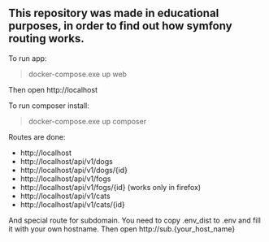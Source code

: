 ## This repository was made in educational purposes, in order to find out how symfony routing works.

To run app:

> docker-compose.exe up web

Then open http://localhost

To run composer install:

> docker-compose.exe up composer

Routes are done:
* http://localhost
* http://localhost/api/v1/dogs
* http://localhost/api/v1/dogs/{id}
* http://localhost/api/v1/fogs
* http://localhost/api/v1/fogs/{id} (works only in firefox)
* http://localhost/api/v1/cats
* http://localhost/api/v1/cats/{id}

And special route for subdomain. You need to copy .env_dist to .env and fill it with your own hostname. Then open http://sub.{your_host_name}
